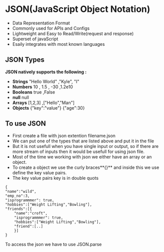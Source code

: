 # JSON(JavaScript Object Notation)
- Data Representation Format
- Commonly used for APIs and Configs
- Lightweight and Easy to Read/Write(request and response)
- Superset of javaScript
- Esaily integrates with most known languages

## JSON Types

**JSON natively supports the following :**
- **Strings** "Hello World" ,"Kyle", "I"
- **Numbers** 10 , 1.5 , -30 ,1.2e10
- **Booleans** true ,False
- **null** null
- **Arrays** [1,2,3] ,["Hello","Man"]
- **Objects**  {"key":"value"} {"age":30}

## To use JSON 
- First create a file with json extention filename.json
- We can put one of the types that are listed above and put it in the file 
- But it is not usefull when you have single input or output, so if there are more stream of inputs then it would be usefull for using json file.
- Most of the time we working with json we either have an array or an object.
- To create a object we use the curly braces**{}** and inside this we use define the key value pairs.
- The key value pairs key is in double quots
``` 
{
"name":"wild",
"emp_no":3,
"isprogrammmer": true,
"hobbies":["Weight Lifting","Bowling"],
"friends":[{
    "name":"croft",
    "isprogrammmer": true,
    "hobbies":["Weight Lifting","Bowling"],
    "friend":[..]
    }]
}
```
To access the json we have to use JSON.parse
